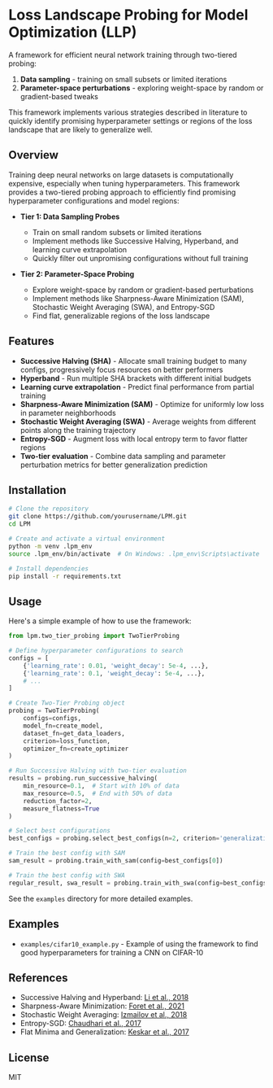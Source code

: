 # Loss Landscape Probing for Model Optimization (LLP)

A framework for efficient neural network training through two-tiered probing:
1. **Data sampling** - training on small subsets or limited iterations
2. **Parameter-space perturbations** - exploring weight-space by random or gradient-based tweaks

This framework implements various strategies described in literature to quickly identify promising hyperparameter settings or regions of the loss landscape that are likely to generalize well.

## Overview

Training deep neural networks on large datasets is computationally expensive, especially when tuning hyperparameters. This framework provides a two-tiered probing approach to efficiently find promising hyperparameter configurations and model regions:

- **Tier 1: Data Sampling Probes**
  - Train on small random subsets or limited iterations
  - Implement methods like Successive Halving, Hyperband, and learning curve extrapolation
  - Quickly filter out unpromising configurations without full training

- **Tier 2: Parameter-Space Probing**
  - Explore weight-space by random or gradient-based perturbations
  - Implement methods like Sharpness-Aware Minimization (SAM), Stochastic Weight Averaging (SWA), and Entropy-SGD
  - Find flat, generalizable regions of the loss landscape

## Features

- **Successive Halving (SHA)** - Allocate small training budget to many configs, progressively focus resources on better performers
- **Hyperband** - Run multiple SHA brackets with different initial budgets
- **Learning curve extrapolation** - Predict final performance from partial training
- **Sharpness-Aware Minimization (SAM)** - Optimize for uniformly low loss in parameter neighborhoods
- **Stochastic Weight Averaging (SWA)** - Average weights from different points along the training trajectory
- **Entropy-SGD** - Augment loss with local entropy term to favor flatter regions
- **Two-tier evaluation** - Combine data sampling and parameter perturbation metrics for better generalization prediction

## Installation

```bash
# Clone the repository
git clone https://github.com/yourusername/LPM.git
cd LPM

# Create and activate a virtual environment
python -m venv .lpm_env
source .lpm_env/bin/activate  # On Windows: .lpm_env\Scripts\activate

# Install dependencies
pip install -r requirements.txt
```

## Usage

Here's a simple example of how to use the framework:

```python
from lpm.two_tier_probing import TwoTierProbing

# Define hyperparameter configurations to search
configs = [
    {'learning_rate': 0.01, 'weight_decay': 5e-4, ...},
    {'learning_rate': 0.1, 'weight_decay': 5e-4, ...},
    # ...
]

# Create Two-Tier Probing object
probing = TwoTierProbing(
    configs=configs,
    model_fn=create_model,
    dataset_fn=get_data_loaders,
    criterion=loss_function,
    optimizer_fn=create_optimizer
)

# Run Successive Halving with two-tier evaluation
results = probing.run_successive_halving(
    min_resource=0.1,  # Start with 10% of data
    max_resource=0.5,  # End with 50% of data
    reduction_factor=2,
    measure_flatness=True
)

# Select best configurations
best_configs = probing.select_best_configs(n=2, criterion='generalization_score')

# Train the best config with SAM
sam_result = probing.train_with_sam(config=best_configs[0])

# Train the best config with SWA
regular_result, swa_result = probing.train_with_swa(config=best_configs[0])
```

See the `examples` directory for more detailed examples.

## Examples

- `examples/cifar10_example.py` - Example of using the framework to find good hyperparameters for training a CNN on CIFAR-10

## References

- Successive Halving and Hyperband: [Li et al., 2018](https://proceedings.mlr.press/v80/li18a.html)
- Sharpness-Aware Minimization: [Foret et al., 2021](https://arxiv.org/abs/2010.01412)
- Stochastic Weight Averaging: [Izmailov et al., 2018](https://arxiv.org/abs/1803.05407)
- Entropy-SGD: [Chaudhari et al., 2017](https://openreview.net/forum?id=B1YfZsNFl)
- Flat Minima and Generalization: [Keskar et al., 2017](https://openreview.net/forum?id=Sy8gdB9xx)

## License

MIT

